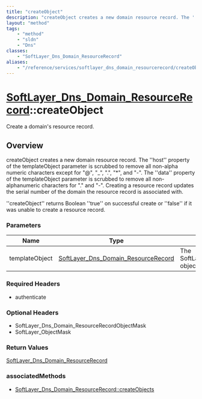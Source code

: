 ```yaml
---
title: "createObject"
description: "createObject creates a new domain resource record. The ''host'' property of the templateObject parameter is scrubbed to... "
layout: "method"
tags:
    - "method"
    - "sldn"
    - "Dns"
classes:
    - "SoftLayer_Dns_Domain_ResourceRecord"
aliases:
    - "/reference/services/softlayer_dns_domain_resourcerecord/createObject"
---
```

# [SoftLayer_Dns_Domain_ResourceRecord](/reference/services/SoftLayer_Dns_Domain_ResourceRecord)::createObject

Create a domain's resource record.


## Overview 
createObject creates a new domain resource record. The ''host'' property of the templateObject parameter is scrubbed to remove all non-alpha numeric characters except for "@", "_", ".", "*", and "-". The ''data'' property of the templateObject parameter is scrubbed to remove all non-alphanumeric characters for "." and "-". Creating a resource record updates the serial number of the domain the resource record is associated with. 

''createObject'' returns Boolean ''true'' on successful create or ''false'' if it was unable to create a resource record. 

### Parameters 
|Name | Type | Description |
| --- | --- | --- |
|templateObject| <a href='/reference/datatypes/SoftLayer_Dns_Domain_ResourceRecord'>SoftLayer_Dns_Domain_ResourceRecord </a>| The SoftLayer_Dns_Domain_ResourceRecord object that you wish to create.|


### Required Headers
* authenticate

### Optional Headers
* SoftLayer_Dns_Domain_ResourceRecordObjectMask
* SoftLayer_ObjectMask

### Return Values
<a href='/reference/datatypes/SoftLayer_Dns_Domain_ResourceRecord'>SoftLayer_Dns_Domain_ResourceRecord </a>


### associatedMethods

*  [SoftLayer_Dns_Domain_ResourceRecord::createObjects](/reference/services/SoftLayer_Dns_Domain_ResourceRecord/createObjects )

